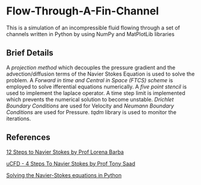 # Flow-Through-A-Fin-Channel
This is a simulation of an incompressible fluid flowing through a set of channels written in Python by using NumPy and MatPlotLib libraries

## Brief Details
A *projection method* which decouples the pressure gradient and the advection/diffusion terms of the Navier Stokes Equation is used to solve the problem. A *Forward in time and Central in Space (FTCS) scheme* is employed to solve ifferential equations numerically. A *five point stencil* is used to implement the laplace operator. A time step limit is implemented which prevents the numerical solution to become unstable. *Drichlet Boundary Conditions* are used for Velocity and *Neumann Boundary Conditions* are used for Pressure. *tqdm* library is used to monitor the iterations.

## References
[12 Steps to Navier Stokes by Prof Lorena Barba](https://lorenabarba.com/blog/cfd-python-12-steps-to-navier-stokes/)

[uCFD - 4 Steps To Navier Stokes by Prof Tony Saad](http://www.tonysaad.net/ucfd/)

[Solving the Navier-Stokes equations in Python](https://www.youtube.com/watch?v=BQLvNLgMTQE&ab_channel=MachineLearning%26Simulation)
